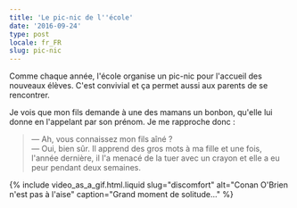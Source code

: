 ```yaml
---
title: 'Le pic-nic de l''école'
date: '2016-09-24'
type: post
locale: fr_FR
slug: pic-nic
---
```


Comme chaque année, l'école organise un pic-nic pour l'accueil des nouveaux élèves. C'est convivial et ça permet aussi aux parents de se rencontrer.

<!-- more -->

Je vois que mon fils demande à une des mamans un bonbon, qu'elle lui donne en l'appelant par son prénom. Je me rapproche donc :

> — Ah, vous connaissez mon fils aîné ?  
> — Oui, bien sûr. Il apprend des gros mots à ma fille et une fois, l'année dernière, il l'a menacé de la tuer avec un crayon et elle a eu peur pendant deux semaines.

{% include video_as_a_gif.html.liquid
slug="discomfort"
alt="Conan O'Brien n'est pas à l'aise"
caption="Grand moment de solitude…"
%}
